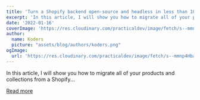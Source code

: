 ```yaml
---
title: 'Turn a Shopify backend open-source and headless in less than 10 minutes'
excerpt: 'In this article, I will show you how to migrate all of your products and collections from a Shopify...'
date: '2022-01-16'
coverImage: 'https://res.cloudinary.com/practicaldev/image/fetch/s--mmnp4Hba--/c_imagga_scale,f_auto,fl_progressive,h_420,q_auto,w_1000/https://dev-to-uploads.s3.amazonaws.com/uploads/articles/t42rqd4x3fsvxxxhu53n.png'
author:
  name: Koders
  picture: "assets/blog/authors/koders.png"
ogImage:
  url: 'https://res.cloudinary.com/practicaldev/image/fetch/s--mmnp4Hba--/c_imagga_scale,f_auto,fl_progressive,h_420,q_auto,w_1000/https://dev-to-uploads.s3.amazonaws.com/uploads/articles/t42rqd4x3fsvxxxhu53n.png'
---
```


In this article, I will show you how to migrate all of your products and collections from a Shopify...

[Read more](https://dev.to/medusajs/turn-a-shopify-backend-open-source-and-headless-in-less-than-10-minutes-2g8m)
